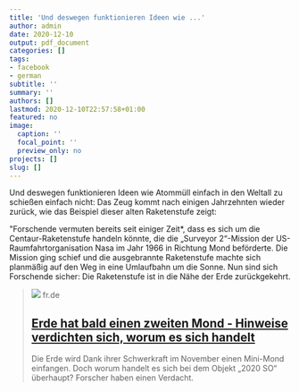 ```yaml
---
title: 'Und deswegen funktionieren Ideen wie ...'
author: admin
date: 2020-12-10
output: pdf_document
categories: []
tags:
- facebook
- german
subtitle: ''
summary: ''
authors: []
lastmod: 2020-12-10T22:57:58+01:00
featured: no
image:
  caption: ''
  focal_point: ''
  preview_only: no
projects: []
slug: []
---
```

Und deswegen funktionieren Ideen wie Atommüll einfach in den Weltall zu schießen einfach nicht: Das Zeug kommt nach einigen Jahrzehnten wieder zurück, wie das Beispiel dieser alten Raketenstufe zeigt: 

"Forschende vermuten bereits seit einiger Zeit*, dass es sich um die Centaur-Raketenstufe handeln könnte, die die „Surveyor 2“-Mission der US-Raumfahrtorganisation Nasa im Jahr 1966 in Richtung Mond beförderte. Die Mission ging schief und die ausgebrannte Raketenstufe machte sich planmäßig auf den Weg in eine Umlaufbahn um die Sonne. Nun sind sich Forschende sicher: Die Raketenstufe ist in die Nähe der Erde zurückgekehrt.
> [![](https://www.fr.de/bilder/2020/10/07/90063209/24094229-die-erde-wird-von-einem-mond-umkreist-in-der-theorie-in-der-praxis-faengt-die-schwerkraft-der-erde-gelegentlich-einen-mini-mond-ein-2nJvHheVTtef.jpg)](https://www.fr.de/wissen/erde-mini-mond-objekt-2020-so-forscher-raetseln-himmelskoerper-90063209.html)
> fr.de
> ## [Erde hat bald einen zweiten Mond - Hinweise verdichten sich, worum es sich handelt](https://www.fr.de/wissen/erde-mini-mond-objekt-2020-so-forscher-raetseln-himmelskoerper-90063209.html)
>
>Die Erde wird Dank ihrer Schwerkraft im November einen Mini-Mond einfangen. Doch worum handelt es sich bei dem Objekt „2020 SO“ überhaupt? Forscher haben einen Verdacht.

